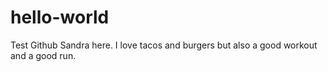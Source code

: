 # hello-world
Test Github 
Sandra here. I love tacos and burgers but also a good workout and a good run. 
